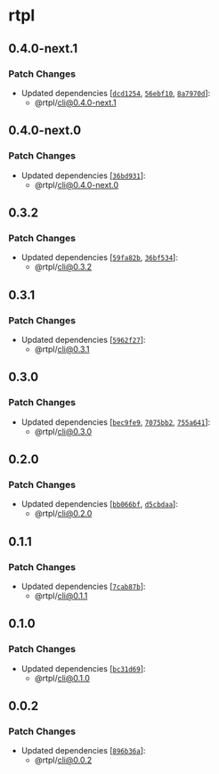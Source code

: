 # rtpl

## 0.4.0-next.1

### Patch Changes

- Updated dependencies [[`dcd1254`](https://github.com/swordev/rtpl/commit/dcd1254f01072914a85aa8bf0891479ee772b8b7), [`56ebf10`](https://github.com/swordev/rtpl/commit/56ebf106ebdcd9bd6861e1796e38e93a6860d3c0), [`8a7970d`](https://github.com/swordev/rtpl/commit/8a7970d2289d2d19ec1c7201ba132d15bbab7392)]:
  - @rtpl/cli@0.4.0-next.1

## 0.4.0-next.0

### Patch Changes

- Updated dependencies [[`36bd931`](https://github.com/swordev/rtpl/commit/36bd9314b44fcda483273196ca54ca8d708dbd3f)]:
  - @rtpl/cli@0.4.0-next.0

## 0.3.2

### Patch Changes

- Updated dependencies [[`59fa82b`](https://github.com/swordev/rtpl/commit/59fa82bfc791321dbd09c4dea48117187502a019), [`36bf534`](https://github.com/swordev/rtpl/commit/36bf534c31572d6e358b9c7f7e0f0e59f305c638)]:
  - @rtpl/cli@0.3.2

## 0.3.1

### Patch Changes

- Updated dependencies [[`5962f27`](https://github.com/swordev/rtpl/commit/5962f273a268439dfcf956fdc1581d07366e7b13)]:
  - @rtpl/cli@0.3.1

## 0.3.0

### Patch Changes

- Updated dependencies [[`bec9fe9`](https://github.com/swordev/rtpl/commit/bec9fe93a7dcb80e9bc0af6923df2c465acac79f), [`7075bb2`](https://github.com/swordev/rtpl/commit/7075bb27af0c7b05d3a4369f58c4bfc891d8182b), [`755a641`](https://github.com/swordev/rtpl/commit/755a641bc7e5927792706fe0d1010afbf953139d)]:
  - @rtpl/cli@0.3.0

## 0.2.0

### Patch Changes

- Updated dependencies [[`bb066bf`](https://github.com/swordev/rtpl/commit/bb066bfb56ffbbbadf77121e00ebcdd8b2599fd4), [`d5cbdaa`](https://github.com/swordev/rtpl/commit/d5cbdaa9a39b1c3d3bc668137e7b7f09069ff178)]:
  - @rtpl/cli@0.2.0

## 0.1.1

### Patch Changes

- Updated dependencies [[`7cab87b`](https://github.com/swordev/rtpl/commit/7cab87bf7a11395eb13a83fa042d2d4b363c798b)]:
  - @rtpl/cli@0.1.1

## 0.1.0

### Patch Changes

- Updated dependencies [[`bc31d69`](https://github.com/swordev/rtpl/commit/bc31d69303a14fb767777d3403a2ee5c364069de)]:
  - @rtpl/cli@0.1.0

## 0.0.2

### Patch Changes

- Updated dependencies [[`896b36a`](https://github.com/swordev/rtpl/commit/896b36a5eeeee48086ad73796632c2f36d91a571)]:
  - @rtpl/cli@0.0.2

